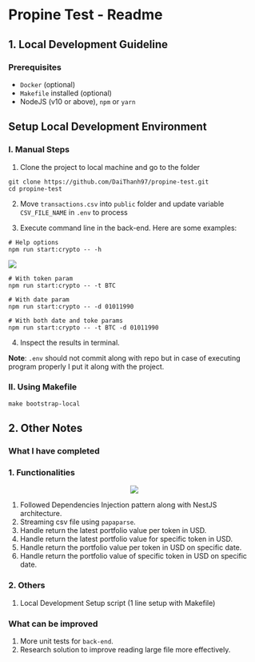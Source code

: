 # Propine Test - Readme

## 1. Local Development Guideline

### Prerequisites

- `Docker` (optional)
- `Makefile` installed (optional)
- NodeJS (v10 or above), `npm` or `yarn`

## Setup Local Development Environment

### I. Manual Steps

1. Clone the project to local machine and go to the folder

```
git clone https://github.com/DaiThanh97/propine-test.git
cd propine-test
```

2. Move `transactions.csv` into `public` folder and update variable `CSV_FILE_NAME` in `.env` to process

3. Execute command line in the back-end. Here are some examples:

```
# Help options
npm run start:crypto -- -h
```

<image src="./public/help.png" />

```
# With token param
npm run start:crypto -- -t BTC

# With date param
npm run start:crypto -- -d 01011990

# With both date and toke params
npm run start:crypto -- -t BTC -d 01011990
```

4. Inspect the results in terminal.

<b>Note</b>: `.env` should not commit along with repo but in case of executing program properly I put it along with the project.

### II. Using Makefile

```
make bootstrap-local
```

## 2. Other Notes

### What I have completed

### 1. Functionalities

<p align="center">
  <image src="./public/diagram.png" />
</p>

1. Followed Dependencies Injection pattern along with NestJS architecture.
2. Streaming csv file using `papaparse`.
3. Handle return the latest portfolio value per token in USD.
4. Handle return the latest portfolio value for specific token in USD.
5. Handle return the portfolio value per token in USD on specific date.
6. Handle return the portfolio value of specific token in USD on specific date.

### 2. Others

1. Local Development Setup script (1 line setup with Makefile)

### What can be improved

1. More unit tests for `back-end`.
2. Research solution to improve reading large file more effectively.
